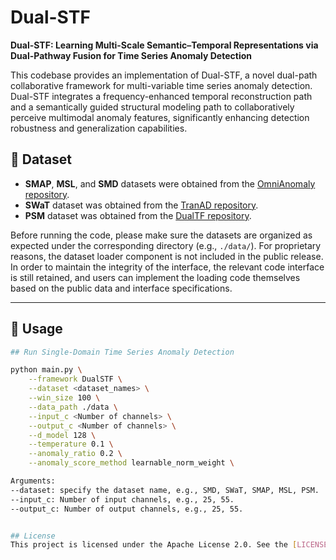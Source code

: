 # Dual-STF
**Dual-STF: Learning Multi-Scale Semantic–Temporal Representations via Dual-Pathway Fusion for Time Series Anomaly Detection**

This codebase provides an implementation of Dual-STF, a novel dual-path collaborative framework for multi-variable time series anomaly detection. Dual-STF integrates a frequency-enhanced temporal reconstruction path and a semantically guided structural modeling path to collaboratively perceive multimodal anomaly features, significantly enhancing detection robustness and generalization capabilities.

## 📁 Dataset

- **SMAP**, **MSL**, and **SMD** datasets were obtained from the [OmniAnomaly repository](https://github.com/NetManAIOps/OmniAnomaly).
- **SWaT** dataset was obtained from the [TranAD repository](https://github.com/imperial-qore/TranAD).
- **PSM** dataset was obtained from the [DualTF repository](https://github.com/kaist-dmlab/DualTF).

Before running the code, please make sure the datasets are organized as expected under the corresponding directory (e.g., `./data/`). For proprietary reasons, the dataset loader component is not included in the public release. In order to maintain the integrity of the interface, the relevant code interface is still retained, and users can implement the loading code themselves based on the public data and interface specifications.

---

## 🚀 Usage

```bash
## Run Single-Domain Time Series Anomaly Detection

python main.py \
    --framework DualSTF \
    --dataset <dataset_names> \
    --win_size 100 \
    --data_path ./data \
    --input_c <Number of channels> \
    --output_c <Number of channels> \
    --d_model 128 \
    --temperature 0.1 \
    --anomaly_ratio 0.2 \
    --anomaly_score_method learnable_norm_weight \

Arguments:
--dataset: specify the dataset name, e.g., SMD, SWaT, SMAP, MSL, PSM.
--input_c: Number of input channels, e.g., 25, 55.
--output_c: Number of output channels, e.g., 25, 55.


## License
This project is licensed under the Apache License 2.0. See the [LICENSE](LICENSE) file for details.
